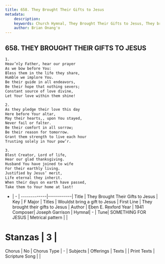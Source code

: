 ```yaml
---
title: 658. They Brought Their Gifts to Jesus
metadata:
    description: 
    keywords: Church Hymnal, They Brought Their Gifts to Jesus, They brought their gifts to Jesus, Wouldst bring a gift to Jesus
    author: Brian Onang'o
---
```



## 658. THEY BROUGHT THEIR GIFTS TO JESUS

```txt
1.
Heav’nly Father, hear our prayer
As we bow before You:
Bless them in the life they share,
Humble we implore You.
Be their guide in all endeavors,
Be their hope that nothing severs;
Constant source of love divine,
Let Your love within them shine!

2.
As they pledge their love this day
Here before Your altar,
May their hearts,, upon You stayed,
Never fail or falter.
Be their comfort in all sorrow;
Be their reason for tomorrow.
Grant them strength to live each hour
Trusting solely in Your pow’r.

3.
Blest Creator, Lord of life,
Hear our glad thanksgiving.
Husband You have joined to wife
For their earthly living.
Justified by Jesus’ merit,
Life eternal they inherit.
When their days on earth have passed,
Take them to Your home at last!
```

- |   -  |
-------------|------------|
Title | They Brought Their Gifts to Jesus |
Key | F Major |
Titles | Wouldst bring a gift to Jesus |
First Line | They brought their gifts to Jesus |
Author | Eben E. Rexford
Year | 1941
Composer| Joseph Garrison |
Hymnal|  - |
Tune| SOMETHING FOR JESUS |
Metrical pattern | |
# Stanzas | 3 |
Chorus | No |
Chorus Type | - |
Subjects | Offerings |
Texts |  |
Print Texts | 
Scripture Song |  |
  
